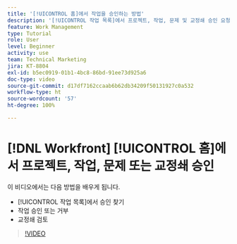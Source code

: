 ```yaml
---
title: '[!UICONTROL 홈]에서 작업을 승인하는 방법'
description: '[!UICONTROL 작업 목록]에서 프로젝트, 작업, 문제 및 교정쇄 승인 요청을 찾은 다음 [!DNL  Workfront]에서 작업을 승인하거나 거부하는 방법을 알아봅니다.'
feature: Work Management
type: Tutorial
role: User
level: Beginner
activity: use
team: Technical Marketing
jira: KT-8804
exl-id: b5ec0919-01b1-4bc8-86bd-91ee73d925a6
doc-type: video
source-git-commit: d17df7162ccaab6b62db34209f50131927c0a532
workflow-type: ht
source-wordcount: '57'
ht-degree: 100%

---
```


# [!DNL Workfront] [!UICONTROL 홈]에서 프로젝트, 작업, 문제 또는 교정쇄 승인

이 비디오에서는 다음 방법을 배우게 됩니다.

* [!UICONTROL 작업 목록]에서 승인 찾기
* 작업 승인 또는 거부
* 교정쇄 검토

>[!VIDEO](https://video.tv.adobe.com/v/335105/?quality=12&learn=on&enablevpops)

<!---
learn more URLs
--->
